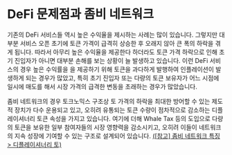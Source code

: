 # DeFi 문제점과 좀비 네트워크

기존의 DeFi 서비스들 역시 높은 수익율을 제시하는 사례는 많이 있습니다. 그렇지만 대부분 서비스 오픈 초기에 토큰 가격이 급격히 상승한 후 오래지 않아 큰 폭의 하락을 겪게 됩니다. 따라서 아무리 높은 수익율을 제공한다 하더라도 토큰 가격 하락으로 인해 초기 진입자가 아니면 대부분 손해를 보는 상황이 늘 발생하고 있습니다. 이런 DeFi 서비스의 경우 높은 수익률을 을 제공하기 위해 토큰을 과다하게 발행하여 인플레이션이 발생하게 되는 경우가 많았고, 특히 초기 진입자 또는 다량의 토큰 보유자가 어느 시점에 일시에 매도를 해서 시장 가격의 급격한 변동을 초래하는 경우가 많았습니다.

좀비 네트워크의 경우 토크노믹스 구조상 토 가격의 하락을 최대한 방어할 수 있는 제도적 장치가 다수 운용되고 있고, 오히려 유통되는 토큰 수량이 점차적으로 감소하는 디플레이셔너리 토큰 속성을 가지고 있습니다. 여기에 더해 Whale Tax 등의 도입으로 다량의 토큰을 보유한 일부 참여자들의 시장 영향력을 감소시키고, 오히려 이들이 네트워크의 지속 성장에 기여할 수 있는 구조로 설계되어 있습니다. [(\[참고\] 좀비 네트워크 특징 > 디플레이셔너리 토)](../undefined-1/undefined.md)

